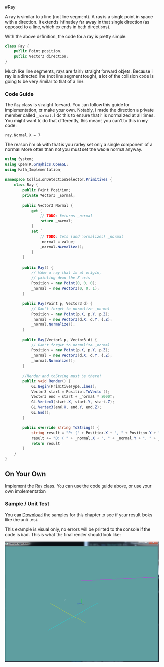 #Ray 

A ray is similar to a line (not line segment). A ray is a single point in space with a direction. It extends infinatley far away in that single direction (as opposed to a line, which extends in both directions).

With the above definition, the code for a ray is pretty simple:

```cs
class Ray {
    public Point position;
    public Vector3 direction;
}
```

Much like line segments, rays are fairly straight forward objets. Because i ray is a directed line (not line segment tough), a lot of the collision code is going to be very similar to that of a line.

### Code Guide

The ```Ray``` class is straight forward. You can follow this guide for implementation, or make your own. Notably, i made the direction a private member called ```_normal```. I do this to ensure that it is normalized at all times. You might want to do that differently, this means you can't to this in my code:

```
ray.Normal.X = 7;
```

The reason i'm ok with that is you rarley set only a single component of a normal! More often than not you must set the whole normal anyway.

```cs
using System;
using OpenTK.Graphics.OpenGL;
using Math_Implementation;

namespace CollisionDetectionSelector.Primitives {
    class Ray {
        public Point Position;
        private Vector3 _normal;

        public Vector3 Normal {
            get {
                // TODO: Returns _normal
                return _normal;
            }
            set {
                // TODO: Sets (and normalizes) _normal
                _normal = value;
                _normal.Normalize();
            }
        }

        public Ray() {
            // Make a ray that is at origin, 
            // pointing down the Z axis
            Position = new Point(0, 0, 0);
            _normal = new Vector3(0, 0, 1);
        }

        public Ray(Point p, Vector3 d) {
            // Don't forget to normalize _normal
            Position = new Point(p.X, p.Y, p.Z);
            _normal = new Vector3(d.X, d.Y, d.Z);
            _normal.Normalize();
        }

        public Ray(Vector3 p, Vector3 d) {
            // Don't forget to normalize _normal
            Position = new Point(p.X, p.Y, p.Z);
            _normal = new Vector3(d.X, d.Y, d.Z);
            _normal.Normalize();
        }

        //Render and toString must be there!
        public void Render() {
            GL.Begin(PrimitiveType.Lines);
            Vector3 start = Position.ToVector();
            Vector3 end = start + _normal * 5000f;
            GL.Vertex3(start.X, start.Y, start.Z);
            GL.Vertex3(end.X, end.Y, end.Z);
            GL.End();
        }

        public override string ToString() {
            string result = "P: (" + Position.X + ", " + Position.Y + ", " + Position.Z + "), ";
            result += "D: ( " + _normal.X + ", " + _normal.Y + ", " + _normal.Z + ")";
            return result;
        }
    }
}
```

## On Your Own

Implement the Ray class. You can use the code guide above, or use your own implementation

### Sample / Unit Test

You can [Download](../Samples/CollisionRay.rar) the samples for this chapter to see if your result looks like the unit test.

This example is visual only, no errors will be printed to the console if the code is bad. This is what the final render should look like:

![SAMPLE](lines_sample_01.png)

```cs

```